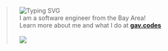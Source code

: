 >   ![Typing SVG](https://readme-typing-svg.herokuapp.com?font=Roboto&weight=600&size=40&duration=2500&pause=1000&color=10B981&width=435&height=69&lines=hello+there!+%F0%9F%91%8B%F0%9F%8F%BB;my+name+is+Gavin+%F0%9F%98%8E;i+like+to+make+stuff+%F0%9F%91%A8%F0%9F%8F%BB%E2%80%8D%F0%9F%92%BB;have+a+nice+day!+%F0%9F%92%96)
<br>  I am a software engineer from the Bay Area!
<br>  Learn more about me and what I do at <a href="https://gav.codes">__gav.codes__</a>
<br><br>  <a href="mailto:hey@gav.codes"><img src="https://img.shields.io/badge/hey@gav.codes-059669?logo=gmail&logoColor=white"/></a>
